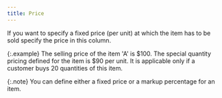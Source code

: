 ```yaml
---
title: Price
---
```



If you want to specify a fixed price (per unit) at which the item has  to be sold specify the price in this column.


{:.example}
The selling price of the item 'A' is $100.  The special quantity pricing defined for the item is $90 per unit. It  is applicable only if a customer buys 20 quantities of this item.


{:.note}
You can define either a fixed price or a markup percentage for an item.
